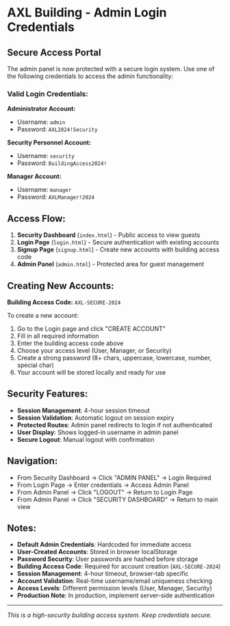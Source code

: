 # AXL Building - Admin Login Credentials

## Secure Access Portal

The admin panel is now protected with a secure login system. Use one of the following credentials to access the admin functionality:

### Valid Login Credentials:

**Administrator Account:**
- Username: `admin`
- Password: `AXL2024!Security`

**Security Personnel Account:**
- Username: `security`
- Password: `BuildingAccess2024!`

**Manager Account:**
- Username: `manager`
- Password: `AXLManager!2024`

## Access Flow:

1. **Security Dashboard** (`index.html`) - Public access to view guests
2. **Login Page** (`login.html`) - Secure authentication with existing accounts
3. **Signup Page** (`signup.html`) - Create new accounts with building access code
4. **Admin Panel** (`admin.html`) - Protected area for guest management

## Creating New Accounts:

**Building Access Code:** `AXL-SECURE-2024`

To create a new account:
1. Go to the Login page and click "CREATE ACCOUNT"
2. Fill in all required information
3. Enter the building access code above
4. Choose your access level (User, Manager, or Security)
5. Create a strong password (8+ chars, uppercase, lowercase, number, special char)
6. Your account will be stored locally and ready for use

## Security Features:

- **Session Management**: 4-hour session timeout
- **Session Validation**: Automatic logout on session expiry
- **Protected Routes**: Admin panel redirects to login if not authenticated
- **User Display**: Shows logged-in username in admin panel
- **Secure Logout**: Manual logout with confirmation

## Navigation:

- From Security Dashboard → Click "ADMIN PANEL" → Login Required
- From Login Page → Enter credentials → Access Admin Panel
- From Admin Panel → Click "LOGOUT" → Return to Login Page
- From Admin Panel → Click "SECURITY DASHBOARD" → Return to main view

## Notes:

- **Default Admin Credentials**: Hardcoded for immediate access
- **User-Created Accounts**: Stored in browser localStorage
- **Password Security**: User passwords are hashed before storage
- **Building Access Code**: Required for account creation (`AXL-SECURE-2024`)
- **Session Management**: 4-hour timeout, browser-tab specific
- **Account Validation**: Real-time username/email uniqueness checking
- **Access Levels**: Different permission levels (User, Manager, Security)
- **Production Note**: In production, implement server-side authentication

---

*This is a high-security building access system. Keep credentials secure.* 
